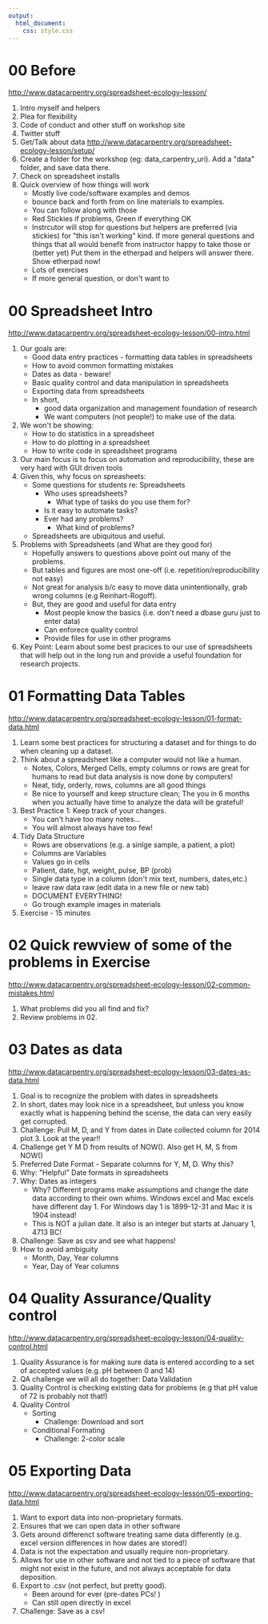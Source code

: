 ```yaml
---
output: 
  html_document:
    css: style.css
---
```

# 00 Before
<http://www.datacarpentry.org/spreadsheet-ecology-lesson/>

1. Intro myself and helpers
2. Plea for flexibility 
3. Code of conduct and other stuff on workshop site
4. Twitter stuff 
5. Get/Talk about data <http://www.datacarpentry.org/spreadsheet-ecology-lesson/setup/>
6. Create a folder for the workshop (eg: data_carpentry_uri).  Add a "data" folder, and save data there.
6. Check on spreadsheet installs
7. Quick overview of how things will work
    - Mostly live code/software examples and demos 
    - bounce back and forth from on line materials to examples.
    - You can follow along with those
    - Red Stickies if problems, Green if everything OK
    - Instrcutor will stop for questions but helpers are preferred (via stickies) for "this isn't working" kind.  If more general questions and things that all would benefit from instructor happy to take those or (better yet)  Put them in the etherpad and helpers will answer there.  Show etherpad now!
    - Lots of exercises
    - If more general question, or don't want to 

# 00 Spreadsheet Intro
<http://www.datacarpentry.org/spreadsheet-ecology-lesson/00-intro.html>

1. Our goals are:
    - Good data entry practices - formatting data tables in spreadsheets
    - How to avoid common formatting mistakes
    - Dates as data - beware!
    - Basic quality control and data manipulation in spreadsheets
    - Exporting data from spreadsheets
    - In short, 
        - good data organization and management foundation of research
        - We want computers (not people!) to make use of the data.
2. We won't be showing:
    - How to do statistics in a spreadsheet
    - How to do plotting in a spreadsheet
    - How to write code in spreadsheet programs
3. Our main focus is to focus on automation and reproducibility, these are very hard with GUI driven tools
4. Given this, why focus on spreasheets:
    - Some questions for students re: Spreadsheets
        - Who uses spreadsheets?
          - What type of tasks do you use them for?
        - Is it easy to automate tasks?
        - Ever had any problems?
          - What kind of problems?
    - Spreadsheets are ubiquitous and useful. 
5. Problems with Spreadsheets (and What are they good for)
    - Hopefully answers to questions above point out many of the problems.
    - But tables and figures are most one-off (i.e. repetition/reproducibility not easy)
    - Not great for analysis b/c easy to move data unintentionally, grab wrong columns (e.g Reinhart-Rogoff).
    - But, they are good and useful for data entry
        - Most people know the basics (i.e. don't need a dbase guru just to enter data)
        - Can enforece quality control
        - Provide files for use in other programs
6. Key Point: Learn about some best pracices to our use of spreadsheets that will help out in the long run and provide a useful foundation for research projects.

# 01 Formatting Data Tables
<http://www.datacarpentry.org/spreadsheet-ecology-lesson/01-format-data.html>

1. Learn some best practices for structuring a dataset and for things to do when cleaning up a dataset.
2. Think about a spreadsheet like a computer would not like a human.
    - Notes, Colors, Merged Cells, empty columns or rows are great for humans to read but data analysis is now done by computers!
    - Neat, tidy, orderly, rows, columns are all good things
    - Be nice to yourself and keep structure clean; The you in 6 months when you actually have time to analyze the data will be grateful!
3. Best Practice 1: Keep track of your changes.
    - You can't have too many notes...
    - You will almost always have too few!
3. Tidy Data Structure
    - Rows are observations (e.g. a sinlge sample, a patient, a plot)
    - Columns are Variables 
    - Values go in cells
    - Patient, date, hgt, weight, pulse, BP (prob)
    - Single data type in a column (don't mix text, numbers, dates,etc.)
    - leave raw data raw (edit data in a new file or new tab)
    - DOCUMENT EVERYTHING!
    - Go trough example images in materials
5. Exercise - 15 minutes

# 02 Quick rewview of some of the problems in Exercise
<http://www.datacarpentry.org/spreadsheet-ecology-lesson/02-common-mistakes.html>

1. What problems did you all find and fix?
2. Review problems in 02.

# 03 Dates as data
<http://www.datacarpentry.org/spreadsheet-ecology-lesson/03-dates-as-data.html>

1. Goal is to recognize the problem with dates in spreadsheets
2. In short, dates may look nice in a spreadsheet, but unless you know exactly what is happening behind the scense, the data can very easily get corrupted.
3. Challenge: Pull M, D, and Y from dates in Date collected column for 2014 plot 3.  Look at the year!!
4. Challenge get Y M D from results of NOW().  Also get H, M, S from NOW()
4. Preferred Date Format - Separate columns for Y, M, D.  Why this?  
5. Why: "Helpful" Date formats in spreadsheets
6. Why: Dates as integers
    - Why?  Different programs make assumptions and change the date data according to their own whims. Windows excel and Mac excels have different day 1.  For Windows day 1 is 1899-12-31 and Mac it is 1904 instead!  
    - This is NOT a julian date.  It also is an integer but starts at January 1, 4713 BC! 
7. Challenge: Save as csv and see what happens!
7. How to avoid ambiguity
    - Month, Day, Year columns
    - Year, Day of Year columns

# 04 Quality Assurance/Quality control
<http://www.datacarpentry.org/spreadsheet-ecology-lesson/04-quality-control.html>

1. Quality Assurance is for making sure data is entered according to a set of accepted values (e.g. pH between 0 and 14)
2. QA challenge we will all do together: Data Validation
3. Quality Control is checking existing data for problems (e.g that pH value of 72 is probably not that!)
4. Quality Control
    - Sorting
      - Challenge: Download and sort
    - Conditional Formating
      - Challenge: 2-color scale
    
# 05 Exporting Data
<http://www.datacarpentry.org/spreadsheet-ecology-lesson/05-exporting-data.html>

1. Want to export data into non-proprietary formats.  
2. Ensures that we can open data in other software
3. Gets around differenct software treating same data differently (e.g. excel version differences in how dates are stored!)
4. Data is not the expectation and usually require non-proprietary.
2. Allows for use in other software and not tied to a piece of software that might not exist in the future, and not always acceptable for data deposition.
3. Export to .csv (not perfect, but pretty good).  
    - Been around for ever (pre-dates PCs! )
    - Can still open directly in excel
4. Challenge: Save as a csv!
